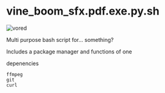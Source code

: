 # vine_boom_sfx.pdf.exe.py.sh

![vored](https://user-images.githubusercontent.com/84446642/138679901-bfedfa82-f3f0-4578-a24c-47f4bd7f82c5.gif)

Multi purpose bash script for... something?

Includes a package manager and functions of one

depenencies
```
ffmpeg
git
curl
```
